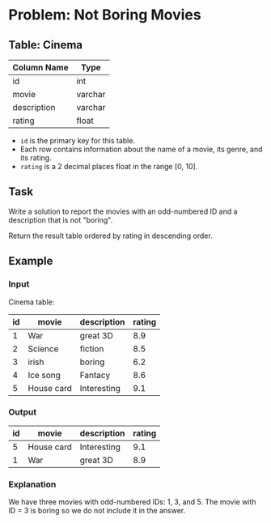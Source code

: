 # Problem: Not Boring Movies

## Table: Cinema

| Column Name    | Type    |
|----------------|---------|
| id             | int     |
| movie          | varchar |
| description    | varchar |
| rating         | float   |

- `id` is the primary key for this table.
- Each row contains information about the name of a movie, its genre, and its rating.
- `rating` is a 2 decimal places float in the range [0, 10].

## Task
Write a solution to report the movies with an odd-numbered ID and a description that is not "boring".

Return the result table ordered by rating in descending order.

## Example

### Input
Cinema table:

| id | movie      | description | rating |
|----|------------|-------------|--------|
| 1  | War        | great 3D    | 8.9    |
| 2  | Science    | fiction     | 8.5    |
| 3  | irish      | boring      | 6.2    |
| 4  | Ice song   | Fantacy     | 8.6    |
| 5  | House card | Interesting | 9.1    |

### Output
| id | movie      | description | rating |
|----|------------|-------------|--------|
| 5  | House card | Interesting | 9.1    |
| 1  | War        | great 3D    | 8.9    |

### Explanation
We have three movies with odd-numbered IDs: 1, 3, and 5. The movie with ID = 3 is boring so we do not include it in the answer.

